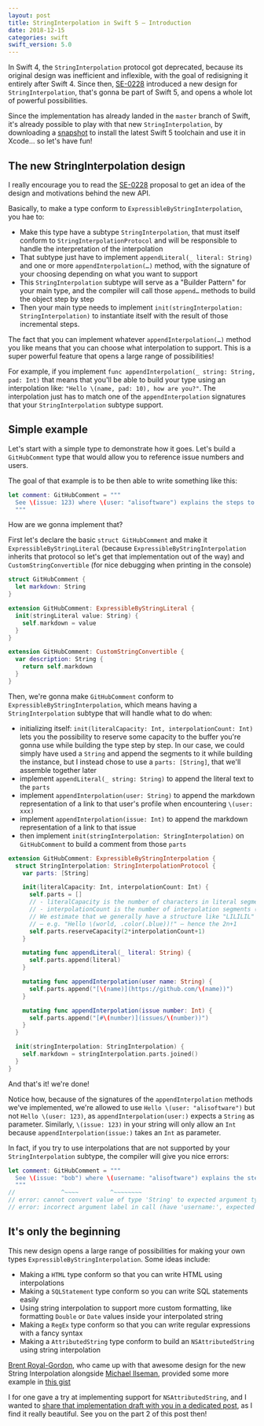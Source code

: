 ```yaml
---
layout: post
title: StringInterpolation in Swift 5 — Introduction
date: 2018-12-15
categories: swift
swift_version: 5.0
---
```



In Swift 4, the `StringInterpolation` protocol got deprecated, because its original design was inefficient and inflexible, with the goal of redisigning it entirely after Swift 4. Since then, [SE-0228](https://github.com/apple/swift-evolution/blob/master/proposals/0228-fix-expressiblebystringinterpolation.md) introduced a new design for `StringInterpolation`, that's gonna be part of Swift 5, and opens a whole lot of powerful possibilities.

Since the implementation has already landed in the `master` branch of Swift, it's already possible to play with that new `StringInterpolation`, by downloading a [snapshot](https://swift.org/download/#swift-50-development) to install the latest Swift 5 toolchain and use it in Xcode… so let's have fun!

## The new StringInterpolation design

I really encourage you to read the [SE-0228](https://github.com/apple/swift-evolution/blob/master/proposals/0228-fix-expressiblebystringinterpolation.md) proposal to get an idea of the design and motivations behind the new API.

Basically, to make a type conform to `ExpressibleByStringInterpolation`, you hae to:

* Make this type have a subtype `StringInterpolation`, that must itself conform to `StringInterpolationProtocol` and will be responsible to handle the interpretation of the interpolation
* That subtype just have to implement `appendLiteral(_ literal: String)` and one or more `appendInterpolation(…)` method, with the signature of your choosing depending on what you want to support
* This `StringInterpolation` subtype will serve as a "Builder Pattern" for your main type, and the compiler will call those `append…` methods to build the object step by step
* Then your main type needs to implement `init(stringInterpolation: StringInterpolation)` to instantiate itself with the result of those incremental steps.

The fact that you can implement whatever `appendInterpolation(…)` method you like means that you can choose what interpolation to support. This is a super powerful feature that opens a large range of possibilities!

For example, if you implement `func appendInterpolation(_ string: String, pad: Int)` that means that you'll be able to build your type using an interpolation like: `"Hello \(name, pad: 10), how are you?"`. The interpolation just has to match one of the `appendInterpolation` signatures that your `StringInterpolation` subtype support.

## Simple example

Let's start with a simple type to demonstrate how it goes. Let's build a `GitHubComment` type that would allow you to reference issue numbers and users.

The goal of that example is to be then able to write something like this:

```swift
let comment: GitHubComment = """
  See \(issue: 123) where \(user: "alisoftware") explains the steps to reproduce.
  """
```

How are we gonna implement that?

First let's declare the basic `struct GitHubComment` and make it `ExpressibleByStringLiteral` (because `ExpressibleByStringInterpolation` inherits that protocol so let's get that implementation out of the way) and `CustomStringConvertible` (for nice debugging when printing in the console)

```swift
struct GitHubComment {
  let markdown: String
}

extension GitHubComment: ExpressibleByStringLiteral {
  init(stringLiteral value: String) {
    self.markdown = value
  }
}

extension GitHubComment: CustomStringConvertible {
  var description: String {
    return self.markdown
  }
}
```

Then, we're gonna make `GitHubComment` conform to `ExpressibleByStringInterpolation`, which means having a `StringInterpolation` subtype that will handle what to do when:

* initializing itself: `init(literalCapacity: Int, interpolationCount: Int)` lets you the possibility to reserve some capacity to the buffer you're gonna use while building the type step by step. In our case, we could simply have used a `String` and append the segments to it while building the instance, but I instead chose to use a `parts: [String]`, that we'll assemble together later
* implement `appendLiteral(_ string: String)` to append the literal text to the `parts`
* implement `appendInterpolation(user: String)` to append the markdown representation of a link to that user's profile when encountering `\(user: xxx)`
* implement `appendInterpolation(issue: Int)` to append the markdown representation of a link to that issue
* then implement `init(stringInterpolation: StringInterpolation)` on `GitHubComment` to build a comment from those `parts`

```swift
extension GitHubComment: ExpressibleByStringInterpolation {
  struct StringInterpolation: StringInterpolationProtocol {
    var parts: [String]

    init(literalCapacity: Int, interpolationCount: Int) {
      self.parts = []
      // - literalCapacity is the number of characters in literal segments (L)
      // - interpolationCount is the number of interpolation segments (I)
      // We estimate that we generally have a structure like "LILILIL"
      // — e.g. "Hello \(world, .color(.blue))!" — hence the 2n+1
      self.parts.reserveCapacity(2*interpolationCount+1)
    }

    mutating func appendLiteral(_ literal: String) {
      self.parts.append(literal)
    }

    mutating func appendInterpolation(user name: String) {
      self.parts.append("[\(name)](https://github.com/\(name))")
    }

    mutating func appendInterpolation(issue number: Int) {
      self.parts.append("[#\(number)](issues/\(number))")
    }
  }

  init(stringInterpolation: StringInterpolation) {
    self.markdown = stringInterpolation.parts.joined()
  }
}
```

And that's it! we're done!

Notice how, because of the signatures of the `appendInterpolation` methods we've implemented, we're allowed to use `Hello \(user: "alisoftware")` but not `Hello \(user: 123)`, as `appendInterpolation(user:)` expects a `String` as parameter. Similarly, `\(issue: 123)` in your string will only allow an `Int` because `appendInterpolation(issue:)` takes an `Int` as parameter.

In fact, if you try to use interpolations that are not supported by your `StringInterpolation` subtype, the compiler will give you nice errors:

```swift
let comment: GitHubComment = """
  See \(issue: "bob") where \(username: "alisoftware") explains the steps to reproduce.
  """
//             ^~~~~         ^~~~~~~~~
// error: cannot convert value of type 'String' to expected argument type 'Int'
// error: incorrect argument label in call (have 'username:', expected 'user:')
```

## It's only the beginning

This new design opens a large range of possibilities for making your own types `ExpressibleByStringInterpolation`. Some ideas include:

* Making a `HTML` type conform so that you can write HTML using interpolations
* Making a `SQLStatement` type conform so you can write SQL statements easily
* Using string interpolation to support more custom formatting, like formatting `Double` or `Date` values inside your interpolated string
* Making a `RegEx` type conform so that you can write regular expressions with a fancy syntax
* Making a `AttributedString` type conform to build an `NSAttributedString` using string interpolation

[Brent Royal-Gordon](https://github.com/brentdax), who  came up with that awesome design for the new String Interpolation alongside [Michael Ilseman](https://github.com/milseman), provided some more example in [this gist](https://gist.github.com/brentdax/0b46ce25b7da1049e61b4669352094b6)

I for one gave a try at implementing support for `NSAttributedString`, and I wanted to [share that implementation draft with you in a dedicated post](/swift/2018/12/16/swift5-stringinterpolation-part2/), as I find it really beautiful. See you on the part 2 of this post then!
